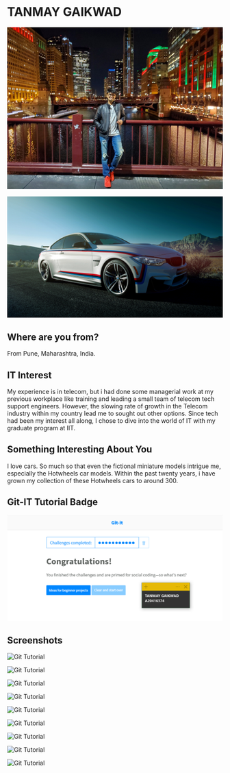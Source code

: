 
# TANMAY GAIKWAD

![Me](Images/Tanmay.jpg "Me")

![Beemer](Images/describes.jpg "M4")

## Where are you from?

From Pune, Maharashtra, India.

## IT Interest

My experience is in telecom, but i had done some managerial work at my previous workplace like training and leading a small team of telecom tech support engineers. However, the slowing rate of growth in the Telecom industry within my country lead me to sought out other options. Since tech had been my interest all along, I chose to dive into the world of IT with my graduate program at IIT. 

## Something Interesting About You

I love cars. So much so that even the fictional miniature models intrigue me, especially the Hotwheels car models. Within the past twenty years, i have grown my collection of these Hotwheels cars to around 300. 

## Git-IT Tutorial Badge

![Git Tutorial](Images/badge.png "Result")

## Screenshots

![Git Tutorial](image1.jpeg "Version")

![Git Tutorial](image2.jpeg "Version")

![Git Tutorial](image3.jpeg "Version")

![Git Tutorial](image4.jpeg "Version")

![Git Tutorial](image5.jpeg "Version")

![Git Tutorial](image6.jpeg "Version")

![Git Tutorial](image7.jpeg "Version")

![Git Tutorial](image8.jpeg "Version")

![Git Tutorial](image9.jpeg "Version")
